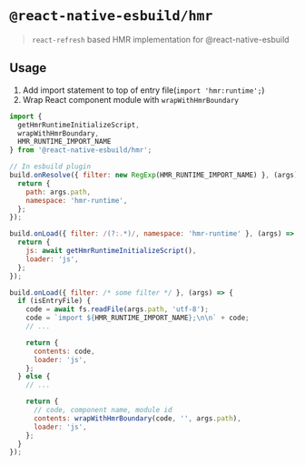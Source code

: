 # `@react-native-esbuild/hmr`

> `react-refresh` based HMR implementation for @react-native-esbuild

## Usage

1. Add import statement to top of entry file(`import 'hmr:runtime';`)
2. Wrap React component module with `wrapWithHmrBoundary`

```js
import {
  getHmrRuntimeInitializeScript,
  wrapWithHmrBoundary,
  HMR_RUNTIME_IMPORT_NAME
} from '@react-native-esbuild/hmr';

// In esbuild plugin
build.onResolve({ filter: new RegExp(HMR_RUNTIME_IMPORT_NAME) }, (args) => {
  return {
    path: args.path,
    namespace: 'hmr-runtime',
  };
});

build.onLoad({ filter: /(?:.*)/, namespace: 'hmr-runtime' }, (args) => {
  return {
    js: await getHmrRuntimeInitializeScript(),
    loader: 'js',
  };
});

build.onLoad({ filter: /* some filter */ }, (args) => {
  if (isEntryFile) {
    code = await fs.readFile(args.path, 'utf-8');
    code = `import ${HMR_RUNTIME_IMPORT_NAME};\n\n` + code;
    // ...

    return {
      contents: code,
      loader: 'js',
    };
  } else {
    // ...

    return {
      // code, component name, module id
      contents: wrapWithHmrBoundary(code, '', args.path),
      loader: 'js',
    };
  }
});
```
